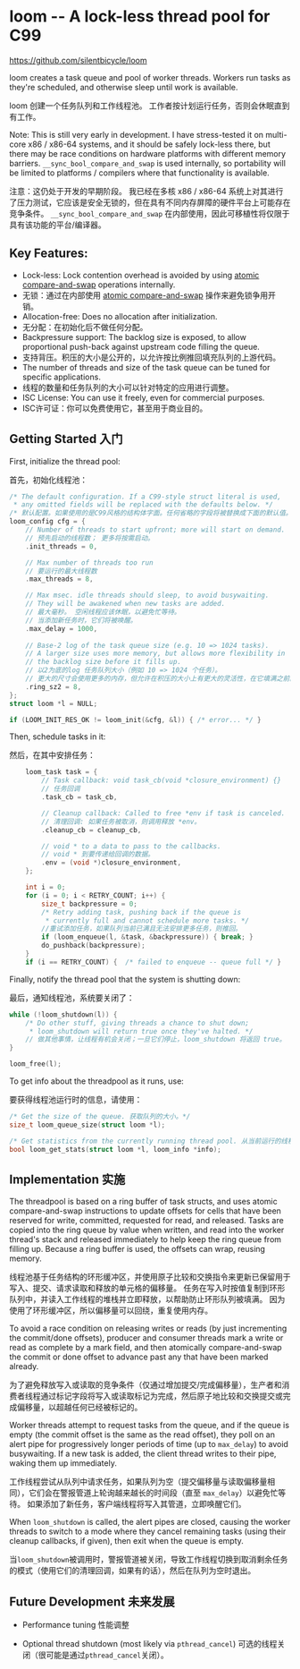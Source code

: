 # loom -- A lock-less thread pool for C99

https://github.com/silentbicycle/loom

loom creates a task queue and pool of worker threads. Workers run tasks
as they're scheduled, and otherwise sleep until work is available.

loom 创建一个任务队列和工作线程池。 工作者按计划运行任务，否则会休眠直到有工作。

Note: This is still very early in development. I have stress-tested it
on multi-core x86 / x86-64 systems, and it should be safely lock-less
there, but there may be race conditions on hardware platforms with
different memory barriers. `__sync_bool_compare_and_swap` is used
internally, so portability will be limited to platforms / compilers
where that functionality is available.

注意：这仍处于开发的早期阶段。 我已经在多核 x86 / x86-64 系统上对其进行了压力测试，它应该是安全无锁的，但在具有不同内存屏障的硬件平台上可能存在竞争条件。 `__sync_bool_compare_and_swap` 在内部使用，因此可移植性将仅限于具有该功能的平台/编译器。


## Key Features:

- Lock-less: Lock contention overhead is avoided by using [atomic
  compare-and-swap][1] operations internally.
- 无锁：通过在内部使用 [atomic compare-and-swap][1] 操作来避免锁争用开销。
- Allocation-free: Does no allocation after initialization.
- 无分配：在初始化后不做任何分配。
- Backpressure support: The backlog size is exposed, to allow
  proportional push-back against upstream code filling the queue.
- 支持背压。积压的大小是公开的，以允许按比例推回填充队列的上游代码。
- The number of threads and size of the task queue can be tuned for
  specific applications.
- 线程的数量和任务队列的大小可以针对特定的应用进行调整。
- ISC License: You can use it freely, even for commercial purposes.
- ISC许可证：你可以免费使用它，甚至用于商业目的。


[1]: http://en.wikipedia.org/wiki/Compare-and-swap


## Getting Started 入门

First, initialize the thread pool:

首先，初始化线程池：

```c
/* The default configuration. If a C99-style struct literal is used,
 * any omitted fields will be replaced with the defaults below. */
/* 默认配置。如果使用的是C99风格的结构体字面。任何省略的字段将被替换成下面的默认值。*/
loom_config cfg = {
    // Number of threads to start upfront; more will start on demand.
    // 预先启动的线程数； 更多将按需启动。
    .init_threads = 0,

    // Max number of threads too run
    // 要运行的最大线程数
    .max_threads = 8,

    // Max msec. idle threads should sleep, to avoid busywaiting.
    // They will be awakened when new tasks are added.
    // 最大毫秒。 空闲线程应该休眠，以避免忙等待。
    // 当添加新任务时，它们将被唤醒。
    .max_delay = 1000,
    
    // Base-2 log of the task queue size (e.g. 10 => 1024 tasks).
    // A larger size uses more memory, but allows more flexibility in
    // the backlog size before it fills up.
    // 以2为底的log 任务队列大小（例如 10 => 1024 个任务）。
    // 更大的尺寸会使用更多的内存，但允许在积压的大小上有更大的灵活性，在它填满之前。
    .ring_sz2 = 8,
};
struct loom *l = NULL;

if (LOOM_INIT_RES_OK != loom_init(&cfg, &l)) { /* error... */ }
```

Then, schedule tasks in it:

然后，在其中安排任务：

```c
    loom_task task = {
        // Task callback: void task_cb(void *closure_environment) {}
        // 任务回调
        .task_cb = task_cb,

        // Cleanup callback: Called to free *env if task is canceled.
        // 清理回调: 如果任务被取消，则调用释放 *env。
        .cleanup_cb = cleanup_cb,

        // void * to a data to pass to the callbacks.
        // void * 到要传递给回调的数据。
        .env = (void *)closure_environment,
    };

    int i = 0;
    for (i = 0; i < RETRY_COUNT; i++) {
        size_t backpressure = 0;
        /* Retry adding task, pushing back if the queue is
         * currently full and cannot schedule more tasks. */
        //重试添加任务，如果队列当前已满且无法安排更多任务，则推回。
        if (loom_enqueue(l, &task, &backpressure)) { break; }
        do_pushback(backpressure);
    }
    if (i == RETRY_COUNT) {  /* failed to enqueue -- queue full */ }
```

Finally, notify the thread pool that the system is shutting down:

最后，通知线程池，系统要关闭了：

```c
while (!loom_shutdown(l)) {
    /* Do other stuff, giving threads a chance to shut down;
     * loom_shutdown will return true once they've halted. */
    // 做其他事情，让线程有机会关闭；一旦它们停止，loom_shutdown 将返回 true。
}

loom_free(l);
```

To get info about the threadpool as it runs, use:

要获得线程池运行时的信息，请使用：

```c
/* Get the size of the queue. 获取队列的大小。*/
size_t loom_queue_size(struct loom *l);

/* Get statistics from the currently running thread pool. 从当前运行的线程池中获取统计信息。*/
bool loom_get_stats(struct loom *l, loom_info *info);
```


## Implementation 实施

The threadpool is based on a ring buffer of task structs, and uses
atomic compare-and-swap instructions to update offsets for cells that
have been reserved for write, committed, requested for read, and
released. Tasks are copied into the ring queue by value when written,
and read into the worker thread's stack and released immediately to help
keep the ring queue from filling up. Because a ring buffer is used, the
offsets can wrap, reusing memory.

线程池基于任务结构的环形缓冲区，并使用原子比较和交换指令来更新已保留用于写入、提交、请求读取和释放的单元格的偏移量。 任务在写入时按值复制到环形队列中，并读入工作线程的堆栈并立即释放，以帮助防止环形队列被填满。 因为使用了环形缓冲区，所以偏移量可以回绕，重复使用内存。

To avoid a race condition on releasing writes or reads (by just
incrementing the commit/done offsets), producer and consumer threads
mark a write or read as complete by a mark field, and then atomically
compare-and-swap the commit or done offset to advance past any that have
been marked already.

为了避免释放写入或读取的竞争条件（仅通过增加提交/完成偏移量），生产者和消费者线程通过标记字段将写入或读取标记为完成，然后原子地比较和交换提交或完成偏移量，以超越任何已经被标记的。

Worker threads attempt to request tasks from the queue, and if the queue
is empty (the commit offset is the same as the read offset), they poll
on an alert pipe for progressively longer periods of time (up to
`max_delay`) to avoid busywaiting. If a new task is added, the client
thread writes to their pipe, waking them up immediately.

工作线程尝试从队列中请求任务，如果队列为空（提交偏移量与读取偏移量相同），它们会在警报管道上轮询越来越长的时间段（直至 `max_delay`）以避免忙等待。 如果添加了新任务，客户端线程将写入其管道，立即唤醒它们。

When `loom_shutdown` is called, the alert pipes are closed, causing the
worker threads to switch to a mode where they cancel remaining tasks
(using their cleanup callbacks, if given), then exit when the queue is
empty.

当`loom_shutdown`被调用时，警报管道被关闭，导致工作线程切换到取消剩余任务的模式（使用它们的清理回调，如果有的话），然后在队列为空时退出。


## Future Development 未来发展

- Performance tuning 性能调整

- Optional thread shutdown (most likely via `pthread_cancel`) 可选的线程关闭（很可能是通过`pthread_cancel`关闭）。
